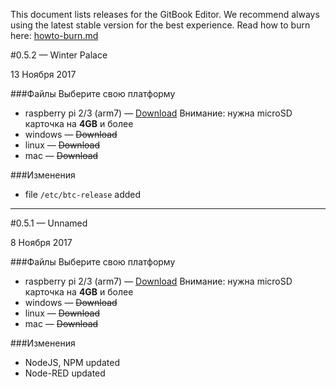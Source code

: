 This document lists releases for the GitBook Editor. We recommend always using the latest stable version for the best experience.
Read how to burn here: [howto-burn.md](howto-burn.md)

#0.5.2 — Winter Palace

13 Ноября 2017

###Файлы
Выберите свою платформу
- raspberry pi 2/3 (arm7) — [Download](https://drive.google.com/open?id=1kp_H4vMPQ5TcqDlMcyXLRZavBVHSh_VQ)
    Внимание: нужна microSD карточка на **4GB** и более
- windows — ~~Download~~
- linux — ~~Download~~
- mac — ~~Download~~

###Изменения
- file `/etc/btc-release` added

***

#0.5.1 — Unnamed

8 Ноября 2017

###Файлы
Выберите свою платформу
- raspberry pi 2/3 (arm7) — [Download](https://yadi.sk/d/EctTqAQG3PXJ2t)
    Внимание: нужна microSD карточка на **4GB** и более
- windows — ~~Download~~
- linux — ~~Download~~
- mac — ~~Download~~

###Изменения
- NodeJS, NPM updated
- Node-RED updated